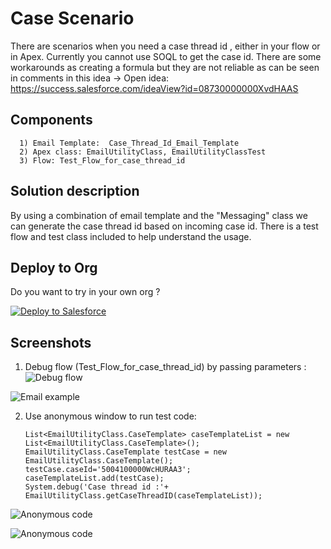 # Case Scenario
There are scenarios when you need a case thread id , either in your flow or in Apex. Currently you cannot use SOQL to get the case id. There are some workarounds as creating a formula but they are not reliable as can be seen in comments in this idea ->
Open idea: https://success.salesforce.com/ideaView?id=08730000000XvdHAAS

## Components
	  1) Email Template:  Case_Thread_Id_Email_Template
	  2) Apex class: EmailUtilityClass, EmailUtilityClassTest
	  3) Flow: Test_Flow_for_case_thread_id



## Solution description
By using a combination of email template and the "Messaging" class we can generate the case thread id based on incoming case id.
There is a test flow and test class included to help understand the usage.


## Deploy to Org

Do you want to try in your own org ?

<a href="https://githubsfdeploy.herokuapp.com?owner=rahulkotian&repo=CaseThreadId">
  <img alt="Deploy to Salesforce"
       src="https://raw.githubusercontent.com/afawcett/githubsfdeploy/master/deploy.png">
</a>


## Screenshots
1) Debug flow (Test_Flow_for_case_thread_id) by passing parameters :
<img alt="Debug flow"
       src="https://user-images.githubusercontent.com/3289974/80146443-77754d00-8577-11ea-87c6-db1ff84f4fa2.png">

<img alt="Email example"
       src="https://user-images.githubusercontent.com/3289974/80146505-8e1ba400-8577-11ea-83c1-b71fa22e420a.png">
 
 2) Use anonymous window to run test code:
	
	```
	List<EmailUtilityClass.CaseTemplate> caseTemplateList = new List<EmailUtilityClass.CaseTemplate>();
	EmailUtilityClass.CaseTemplate testCase = new EmailUtilityClass.CaseTemplate();
	testCase.caseId='5004100000WcHURAA3';
	caseTemplateList.add(testCase);
	System.debug('Case thread id :'+ EmailUtilityClass.getCaseThreadID(caseTemplateList));
	```
<img alt="Anonymous code"
       src="https://user-images.githubusercontent.com/3289974/80146733-e488e280-8577-11ea-91c9-12f901f65164.png">

<img alt="Anonymous code"
       src="https://user-images.githubusercontent.com/3289974/80146586-af7c9000-8577-11ea-8597-c4df29ce3099.png">

